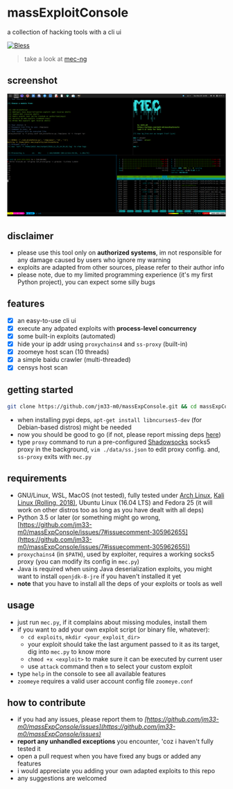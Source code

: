# massExploitConsole
a collection of hacking tools with a cli ui

 [![Bless](https://cdn.rawgit.com/LunaGao/BlessYourCodeTag/master/tags/bacon.svg)](http://lunagao.github.io/BlessYourCodeTag/) 

> take a look at [mec-ng](https://github.com/jm33-m0/mec-ng "new mec, written in Go")

## screenshot

![](/screenshot/main.png)


## disclaimer

- please use this tool only on **authorized systems**, im not responsible for any damage caused by users who ignore my warning
- exploits are adapted from other sources, please refer to their author info
- please note, due to my limited programming experience (it's my first Python project), you can expect some silly bugs


## features

- [x] an easy-to-use cli ui
- [x] execute any adpated exploits with **process-level concurrency**
- [x] some built-in exploits (automated)
- [x] hide your ip addr using `proxychains4` and `ss-proxy` (built-in)
- [x] zoomeye host scan (10 threads)
- [x] a simple baidu crawler (multi-threaded)
- [x] censys host scan

## getting started

```bash
git clone https://github.com/jm33-m0/massExpConsole.git && cd massExpConsole && ./install.py
```

- when installing pypi deps, `apt-get install libncurses5-dev` (for Debian-based distros) might be needed
- now you should be good to go (if not, please report missing deps [here](https://github.com/jm33-m0/massExpConsole/issues))
- type `proxy` command to run a pre-configured [Shadowsocks](https://github.com/shadowsocks/shadowsocks-go) socks5 proxy in the background, `vim ./data/ss.json` to edit proxy config. and, `ss-proxy` exits with `mec.py`


## requirements

- GNU/Linux, WSL, MacOS (not tested), fully tested under [Arch Linux](https://www.archlinux.org), [Kali Linux (Rolling, 2018)](https://www.kali.org), Ubuntu Linux (16.04 LTS) and Fedora 25 (it will work on other distros too as long as you have dealt with all deps)
- Python 3.5 or later (or something might go wrong, [https://github.com/jm33-m0/massExpConsole/issues/7#issuecomment-305962655](https://github.com/jm33-m0/massExpConsole/issues/7#issuecomment-305962655))
- `proxychains4` (in `$PATH`), used by exploiter, requires a working socks5 proxy (you can modify its config in `mec.py`)
- Java is required when using Java deserialization exploits, you might want to install `openjdk-8-jre` if you haven't installed it yet
- **note** that you have to install all the deps of your exploits or tools as well


## usage

- just run `mec.py`, if it complains about missing modules, install them
- if you want to add your own exploit script (or binary file, whatever):
    - `cd exploits`, `mkdir <your_exploit_dir>`
    - your exploit should take the last argument passed to it as its target, dig into `mec.py` to know more
    - `chmod +x <exploit>` to make sure it can be executed by current user
    - use `attack` command then `m` to select your custom exploit
- type `help` in the console to see all available features
- `zoomeye` requires a valid user account config file `zoomeye.conf`


## how to contribute

- if you had any issues, please report them to *[https://github.com/jm33-m0/massExpConsole/issues](https://github.com/jm33-m0/massExpConsole/issues)*
- **report any unhandled exceptions** you encounter, 'coz i haven't fully tested it
- open a pull request when you have fixed any bugs or added any features
- i would appreciate you adding your own adapted exploits to this repo
- any suggestions are welcomed
